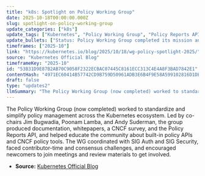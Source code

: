 ```yaml
---
title: "k8s: Spotlight on Policy Working Group"
date: 2025-10-18T00:00:00.000Z
slug: spotlight-on-policy-working-group
update_categories: ["k8s"]
update_tags: ["Kubernetes", "Policy Working Group", "Policy Reports API", "Kyverno", "Gatekeeper", "SIG Auth", "SIG Security", "CNCF", "compliance", "security", "admission control", "whitepapers"]
update_bullets: ["Status: Policy Working Group completed its mission and is no longer active.", "Purpose: Create a universal policy architecture and standardize policy definitions and artifacts across Kubernetes.", "Leadership: Co-chairs — Jim Bugwadia, Poonam Lamba, Andy Suderman; interviewed by Arujjwal Negi.", "Key outputs: Policy Reports API (KEP and API reference), updated Kubernetes policy docs, whitepapers (Kubernetes Policy Management, Kubernetes GRC), PCI-DSS guidance, CNCF policy usage survey.", "Adoption: Policy Reports API supported by tools such as Falco, Trivy, Kyverno, kube-bench, and others.", "Coordination: Worked closely with SIG Auth and SIG Security; aimed to hand Policy Reports API to a stable SIG-level home.", "Guidance efforts: Educated community on trade-offs and usage patterns for ValidatingAdmissionPolicy, MutatingAdmissionPolicy, OPA/Gatekeeper, and Kyverno.", "Challenges: Limited contributor time, slower consensus-driven decision-making, occasional disagreements, and onboarding difficulties for sporadic contributors.", "Mitigations and culture: Encouraged community participation, timeboxed decisions, assigned clear responsibilities, emphasized CNCF core values and documentation review for newcomers.", "Call to action: Community members are invited to attend WG/SIG meetings, listen in, and gradually engage — a few meetings usually help build needed context."]
timeframes: ["2025-10"]
link: "https://kubernetes.io/blog/2025/10/18/wg-policy-spotlight-2025/"
source: "Kubernetes Official Blog"
timeframeKey: "2025-10"
id: "53B31D9E87B2AB70C9058F2322ECBAC07445C8161ECC313C4E4A8F3BAD7842E1"
contentHash: "4971EC60414B57742CD9B759D50961ADB3E6B4F9E58A599102816D1DE5D9D71D"
draft: false
type: "updates2"
llmSummary: "The Policy Working Group (now completed) worked to standardize and simplify policy management across the Kubernetes ecosystem. Led by co-chairs Jim Bugwadia, Poonam Lamba, and Andy Suderman, the group produced documentation, whitepapers, a CNCF survey, and the Policy Reports API, and helped educate the community about built-in policy APIs and CNCF policy tools. The WG coordinated with SIG Auth and SIG Security, faced contributor-time and consensus challenges, and encouraged newcomers to join meetings and review materials to get involved."
---
```


The Policy Working Group (now completed) worked to standardize and simplify policy management across the Kubernetes ecosystem. Led by co-chairs Jim Bugwadia, Poonam Lamba, and Andy Suderman, the group produced documentation, whitepapers, a CNCF survey, and the Policy Reports API, and helped educate the community about built-in policy APIs and CNCF policy tools. The WG coordinated with SIG Auth and SIG Security, faced contributor-time and consensus challenges, and encouraged newcomers to join meetings and review materials to get involved.

- **Source:** [Kubernetes Official Blog](https://kubernetes.io/blog/2025/10/18/wg-policy-spotlight-2025/)
